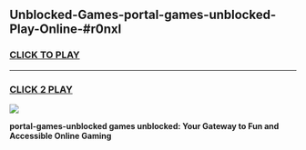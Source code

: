 
## Unblocked-Games-portal-games-unblocked-Play-Online-#r0nxl
<h3>
<a href="https://premium.freeplayer.one?title=portal-games-unblocked&ref=27F">CLICK TO PLAY</a></h3>
<hr>

<h3>
<a href="https://premium.freeplayer.one?title=portal-games-unblocked&ref=27F">CLICK 2 PLAY</a>
  
</h3>

<a href="https://premium.freeplayer.one?title=portal-games-unblocked&ref=27F"><img src="https://clearcache.store/games.png"></a>


**portal-games-unblocked games unblocked: Your Gateway to Fun and Accessible Online Gaming**
